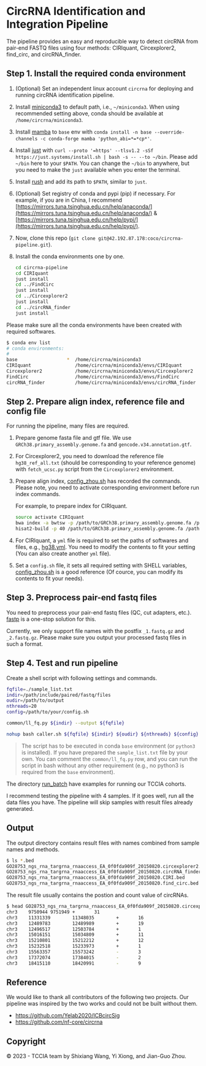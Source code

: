 # CircRNA Identification and Integration Pipeline

The pipeline provides an easy and reproducible way to detect circRNA from pair-end FASTQ files using four methods: CIRIquant, Circexplorer2, find_circ, and circRNA_finder.

## Step 1. Install the required conda environment

1. (Optional) Set an independent linux account `circrna` for deploying and running circRNA identification pipeline.
2. Install [miniconda3](https://docs.conda.io/en/latest/miniconda.html) to default path, i.e., `~/miniconda3`.
When using recommended setting above, conda should be available at `/home/circrna/miniconda3`.
3. Install [mamba](https://mamba.readthedocs.io/en/latest/installation.html) to `base` env with `conda install -n base --override-channels -c conda-forge mamba 'python_abi=*=*cp*'`.
4. Install [just](https://just.systems/) with `curl --proto '=https' --tlsv1.2 -sSf https://just.systems/install.sh | bash -s -- --to ~/bin`. Please add `~/bin` here to your `$PATH`.
You can change the `~/bin` to anywhere, but you need to make the `just` available when you enter the terminal.
5. Install [rush](https://github.com/shenwei356/rush) and add its path to `$PATH`, similar
to `just`.
6. (Optional) Set registry of conda and pypi (pip) if necessary. For example, if you are in China, I recommend [https://mirrors.tuna.tsinghua.edu.cn/help/anaconda/](https://mirrors.tuna.tsinghua.edu.cn/help/anaconda/)
& [https://mirrors.tuna.tsinghua.edu.cn/help/pypi/](https://mirrors.tuna.tsinghua.edu.cn/help/pypi/). 
7. Now, clone this repo (`git clone git@42.192.87.178:coco/circrna-pipeline.git`).
8. Install the conda environments one by one.

    ```sh
    cd circrna-pipeline
    cd CIRIquant
    just install
    cd ../FindCirc
    just install
    cd ../Circexplorer2
    just install
    cd ../circRNA_finder
    just install
    ```

Please make sure all the conda environments have been created with required softwares.

```sh
$ conda env list
# conda environments:
#
base                  *  /home/circrna/miniconda3
CIRIquant                /home/circrna/miniconda3/envs/CIRIquant
Circexplorer2            /home/circrna/miniconda3/envs/Circexplorer2
FindCirc                 /home/circrna/miniconda3/envs/FindCirc
circRNA_finder           /home/circrna/miniconda3/envs/circRNA_finder
```

## Step 2. Prepare align index, reference file and config file

For running the pipeline, many files are required.

1. Prepare genome fasta file and gtf file. We use `GRCh38.primary_assembly.genome.fa` and `gencode.v34.annotation.gtf`.
1. For Circexplorer2, you need to download the reference file `hg38_ref_all.txt` (should be corresponding to your reference genome) with `fetch_ucsc.py` script from the `Circexplorer2` environment.
1. Prepare align index, [config_zhou.sh](config_zhou.sh) has recorded the commands.
Please note, you need to activate corresponding environment before run index commands.

    For example, to prepare index for CIRIquant.
    ```sh
    source activate CIRIquant
    bwa index -a bwtsw -p /path/to/GRCh38.primary_assembly.genome.fa /path/to/GRCh38.primary_assembly.genome.fa
    hisat2-build -p 40 /path/to/GRCh38.primary_assembly.genome.fa /path/to/GRCh38.primary_assembly.genome.fa
    ```
1. For CIRIquant, a `yml` file is required to set the paths of softwares and files, e.g., [hg38.yml](CIRIquant/hg38.yml). You need to modify the contents to fit your setting (You can also create another `yml` file).
1. Set a `config.sh` file, it sets all required setting with SHELL variables, [config_zhou.sh](config_zhou.sh) is a good reference (Of cource, you can modify its contents to fit your needs).

## Step 3. Preprocess pair-end fastq files

You need to preprocess your pair-end fastq files (QC, cut adapters, etc.). [fastp](https://github.com/OpenGene/fastp) is a one-stop solution for this.

Currently, we only support file names with the postfix `_1.fastq.gz` and `_2.fastq.gz`.
Please make sure you output your processed fastq files in such a format.

## Step 4. Test and run pipeline

Create a shell script with following settings and commands.

```sh
fqfile=./sample_list.txt
indir=/path/include/paired/fastq/files
oudir=/path/to/output
nthreads=20
config=/path/to/your/config.sh

common/ll_fq.py ${indir} --output ${fqfile}

nohup bash caller.sh ${fqfile} ${indir} ${oudir} ${nthreads} ${config} &> run.log &
```

> The script has to be executed in conda `base` environment (or `python3` is installed).
> If you have prepared the `sample_list.txt` file by your own.
> You can comment the `common/ll_fq.py` row, and you can run the script
> in bash without any other requirement (e.g., no python3 is required from the `base` environment).

The directory [run_batch](run_batch/) have examples for running our TCCIA cohorts.

I recommend testing the pipeline with 4 samples. If it goes well, run all the data files you have. The pipeline will skip samples with result files already generated.


## Output

The output directory contains result files with names combined from sample names and
methods.

```sh
$ ls *.bed
GO28753_ngs_rna_targrna_rnaaccess_EA_0f0fda909f_20150820.circexplorer2.bed
GO28753_ngs_rna_targrna_rnaaccess_EA_0f0fda909f_20150820.circRNA_finder.bed
GO28753_ngs_rna_targrna_rnaaccess_EA_0f0fda909f_20150820.CIRI.bed
GO28753_ngs_rna_targrna_rnaaccess_EA_0f0fda909f_20150820.find_circ.bed
```

The result file usually contains the postion and count value of circRNAs.

```sh
$ head GO28753_ngs_rna_targrna_rnaaccess_EA_0f0fda909f_20150820.circexplorer2.bed
chr3    9750944 9751949 +       31
chr3    11331339        11348035        +       16
chr3    12489783        12489989        +       19
chr3    12496517        12503784        +       1
chr3    15016151        15034809        +       11
chr3    15210801        15212212        +       12
chr3    15232518        15233973        +       1
chr3    15563357        15573242        -       3
chr3    17372074        17384015        -       2
chr3    18415110        18420991        -       9
```

## Reference

We would like to thank all contributors of the following two projects. Our pipeline
was inspired by the two works and could not be built without them.

- https://github.com/Yelab2020/ICBcircSig
- https://github.com/nf-core/circrna

## Copyright

&copy; 2023 - TCCIA team by Shixiang Wang, Yi Xiong, and Jian-Guo Zhou.